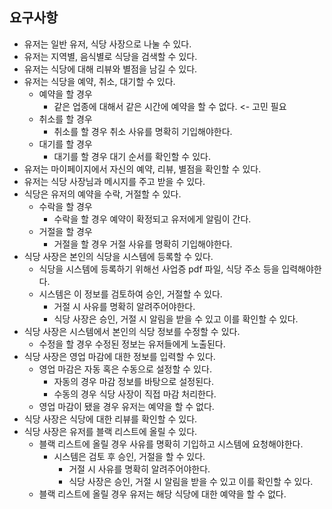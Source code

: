 ## 요구사항
- 유저는 일반 유저, 식당 사장으로 나눌 수 있다.
- 유저는 지역별, 음식별로 식당을 검색할 수 있다.
- 유저는 식당에 대해 리뷰와 별점을 남길 수 있다.
- 유저는 식당을 예약, 취소, 대기할 수 있다.
    - 예약을 할 경우
      - 같은 업종에 대해서 같은 시간에 예약을 할 수 없다. <- 고민 필요
    - 취소를 할 경우
      - 취소를 할 경우 취소 사유를 명확히 기입해야한다.
    - 대기를 할 경우
      - 대기를 할 경우 대기 순서를 확인할 수 있다.
- 유저는 마이페이지에서 자신의 예약, 리뷰, 별점을 확인할 수 있다.
- 유저는 식당 사장님과 메시지를 주고 받을 수 있다.
- 식당은 유저의 예약을 수락, 거절할 수 있다.
    - 수락을 할 경우
      - 수락을 할 경우 예약이 확정되고 유저에게 알림이 간다.
    - 거절을 할 경우
      - 거절을 할 경우 거절 사유를 명확히 기입해야한다.
- 식당 사장은 본인의 식당을 시스템에 등록할 수 있다.
    - 식당을 시스템에 등록하기 위해선 사업증 pdf 파일, 식당 주소 등을 입력해야한다.
    - 시스템은 이 정보를 검토하여 승인, 거절할 수 있다.
        - 거절 시 사유를 명확히 알려주어야한다.
        - 식당 사장은 승인, 거절 시 알림을 받을 수 있고 이를 확인할 수 있다.
- 식당 사장은 시스템에서 본인의 식당 정보를 수정할 수 있다.
    - 수정을 할 경우 수정된 정보는 유저들에게 노출된다.
- 식당 사장은 영업 마감에 대한 정보를 입력할 수 있다.
    - 영업 마감은 자동 혹은 수동으로 설정할 수 있다.
      - 자동의 경우 마감 정보를 바탕으로 설정된다.
      - 수동의 경우 식당 사장이 직접 마감 처리한다.
    - 영업 마감이 됐을 경우 유저는 예약을 할 수 없다.
- 식당 사장은 식당에 대한 리뷰를 확인할 수 있다.
- 식당 사장은 유저를 블랙 리스트에 올릴 수 있다.
  - 블랙 리스트에 올릴 경우 사유를 명확히 기입하고 시스템에 요청해야한다.
    - 시스템은 검토 후 승인, 거절을 할 수 있다.
      - 거절 시 사유를 명확히 알려주어야한다.
      - 식당 사장은 승인, 거절 시 알림을 받을 수 있고 이를 확인할 수 있다. 
  - 블랙 리스트에 올릴 경우 유저는 해당 식당에 대한 예약을 할 수 없다.